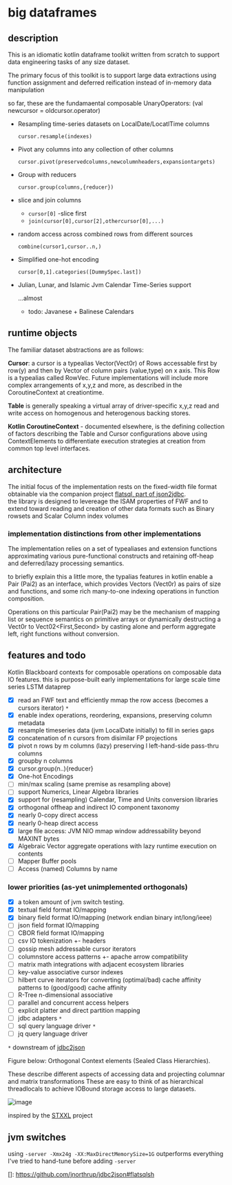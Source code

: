 # big dataframes 

## description

This is an idiomatic kotlin dataframe toolkit written from scratch to support data engineering 
tasks of any size dataset.

The primary focus of this toolkit is to support large data extractions using function assignment and deferred reification instead of in-memory data manipulation


so far, these are the  fundamaental composable UnaryOperators:  (val newcursor = oldcursor.operator) 

 * Resampling time-series datasets on LocalDate/LocatlTime columns
    
    `cursor.resample(indexes)`
 * Pivot any columns into any collection of other columns
    
    `cursor.pivot(preservedcolumns,newcolumnheaders,expansiontargets)`
 * Group with reducers
    
    `cursor.group(columns,{reducer})`
 * slice and join columns 
     * `cursor[0]` -slice first
     * `join(cursor[0],cursor[2],othercursor[0],...)` 
 * random access across combined rows from different sources
   
     `combine(cursor1,cursor..n,)`
 * Simplified one-hot encoding
   
   `cursor[0,1].categories([DummySpec.last])`
 * Julian, Lunar, and Islamic Jvm Calendar Time-Series support 
     
      ...almost
      *  todo: Javanese + Balinese Calendars   
 
 
 ##   runtime objects
 
 The familiar dataset abstractions are as follows:
 
 **Cursor**: a cursor is a typealias Vector(Vect0r) of Rows accessable first by row(y) and then by Vector of column pairs (value,type) on x axis.  This Row is a typealias called RowVec.  Future implementations will include more complex arrangements of x,y,z and more, as described in the CoroutineContext at creationtime.
 
 **Table** is generally speaking a virtual array of driver-specific x,y,z read and write access on homogenous and heterogenous backing stores.  
 
 **Kotlin CoroutineContext** - documented elsewhere, is the defining collection of factors describing the Table and Cursor configurations above using ContextElements to differentiate execution strategies at creation from common top level interfaces. 
 
 
 
## architecture 

The initial focus of the implementation rests on the fixed-width file format obtainable via the companion project 
[flatsql, part of json2jdbc](https://github.com/jnorthrup/jdbc2json#flatsqlsh).  
the library is designed to levereage the ISAM properties of FWF and to extend toward reading and creation of other data formats such as Binary rowsets and Scalar Column index volumes 

 ###   implementation distinctions from other implementations
The implementation relies on a set of typealiases and extension functions approximating various pure-functional constructs and retaining off-heap and deferred/lazy processing semantics.

to briefly explain this a  little more, the typalias features in kotlin enable a Pair (Pai2) as an interface, which provides Vectors (Vect0r) as pairs of size and functions, and some rich many-to-one indexing operations in function composition.

Operations on this particular Pair(Pai2) may be the mechanism of mapping list or sequence semantics on primitive arrays or dynamically destructing 
a Vect0r<Pai2> to Vect02<First,Second> by casting alone and perform aggregate left, right functions without conversion.



 

## features and todo 
Kotlin Blackboard contexts for composable operations on composable data IO features. 
this is purpose-built early implementations for large scale time series LSTM dataprep  

  - [X] read an FWF text and efficiently mmap the row access (becomes a cursors iterator) `*`
  - [X] enable index operations, reordering, expansions, preserving column metadata 
  - [X] resample timeseries data (jvm LocalDate initially) to fill in series gaps
  - [X] concatenation of n cursors from disimilar FP projections
  - [X] pivot n rows by m columns (lazy) preserving l left-hand-side pass-thru columns
  - [X] groupby n columns
  - [X] cursor.group(n..){reducer} 
  - [X] One-hot Encodings 
  - [ ] min/max scaling (same premise as resampling above)
  - [ ] support Numerics, Linear Algebra libraries
  - [X] support for (resampling) Calendar, Time and Units conversion libraries
  - [X] orthogonal offheap and indirect IO component taxonomy
  - [X] nearly 0-copy direct access
  - [X] nearly 0-heap direct access
  - [X] large file access: JVM NIO mmap window addressability beyond MAXINT bytes   
  - [X] Algebraic Vector aggregate operations with lazy runtime execution on contents
  - [ ] Mapper Buffer pools 
  - [ ] Access (named) Columns by name 
 
### lower priorities (as-yet unimplemented orthogonals)
 - [X] a token amount of jvm switch testing.
 - [X] textual field format IO/mapping
 - [X] binary  field format IO/mapping (network endian binary int/long/ieee)
 - [ ] json    field format IO/mapping
 - [ ] CBOR    field format IO/mapping
 - [ ] csv IO tokenization +- headers
 - [ ] gossip mesh addressable cursor iterators
 - [ ] columnstore access patterns +- apache arrow compatibility
 - [ ] matrix math integrations with adjacent ecosystem libraries
 - [ ] key-value associative cursor indexes
 - [ ] hilbert curve iterators for converting (optimal/bad) cache affinity patterns to (good/good) cache affinity
 - [ ] R-Tree n-dimensional associative
 - [ ] parallel and concurrent access helpers
 - [ ] explicit platter and direct partition mapping
 - [ ] jdbc adapters `*`
 - [ ] sql query language driver `*`
 - [ ] jq query language driver
 
 `*` downstream of [jdbc2json](https://github.com/jnorthrup/jdbc2json)
 
Figure below: Orthogonal Context elements (Sealed Class Hierarchies).
   
These describe different aspects of accessing 
data and projecting columnar and matrix transformations 
These are easy to think of as hierarchical threadlocals to achieve IOBound storage access to large datasets. 


![image](https://user-images.githubusercontent.com/73514/71553240-7a838500-2a3e-11ea-8e3e-b85c0602873f.png)

inspired by the [STXXL](https://stxxl.org)  project


## jvm switches

 using  `-server -Xmx24g -XX:MaxDirectMemorySize=1G` outperforms everything I've tried to hand-tune  before adding `-server`
 

[]: https://github.com/jnorthrup/jdbc2json#flatsqlsh